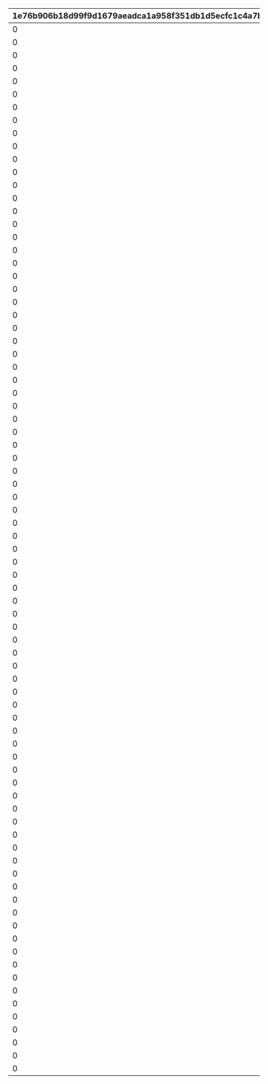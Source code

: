 |1e76b906b18d99f9d1679aeadca1a958f351db1d5ecfc1c4a7bcc26e859453ff|1956cc481ee901129cff1a0481698d2a29ebb04c8d6b8fce45c1c3e7335f2a4c|17a4dc2e8f11adeba8c96a7f1880a1725664c0721007a10bcc4272d2f54e5627|aac865889028ea9a64a901463e37971557d0d4008be911c2430bbe0a21a9ad80|62d7585c6a5c32312fd1d678d2bcc0de4249a0a17dea13f85657d5323dd8b4a3|6571e94564724a6c454f0ce64c77b150119b887bae556557cb5904ccbcf5a811|36eb824cfe47d0b384653db5cd503e774e7786a53e979b145f32872bdc0c0d73|fea6a92436d5e39bd7264020610dc3d73268ffd9320d92f0c7cce83470b92e9b|35ebabd3fa0228dbf25ce6f5147966b7427af1fb000aaf20362c9de138ea2bb2|
| --- | --- | --- | --- | --- | --- | --- | --- | --- |
|0|20000|5000|30000|50|0|0|0|100111|
|0|20000|5000|30000|50|0|0|0|100112|
|0|20000|5000|30000|50|0|0|0|100113|
|0|30000|12500|45000|125|0|0|0|100121|
|0|30000|12500|45000|125|0|0|0|100122|
|0|30000|12500|45000|125|0|0|0|100123|
|0|40000|20000|60000|200|0|0|0|100131|
|0|40000|20000|60000|200|0|0|0|100132|
|0|40000|20000|60000|200|0|0|0|100133|
|0|20000|5000|30000|50|0|0|0|100211|
|0|20000|5000|30000|50|0|0|0|100212|
|0|20000|5000|30000|50|0|0|0|100213|
|0|30000|12500|45000|125|0|0|0|100221|
|0|30000|12500|45000|125|0|0|0|100222|
|0|30000|12500|45000|125|0|0|0|100223|
|0|40000|20000|60000|200|0|0|0|100231|
|0|40000|20000|60000|200|0|0|0|100232|
|0|40000|20000|60000|200|0|0|0|100233|
|0|20000|5000|30000|50|0|0|0|100311|
|0|20000|5000|30000|50|0|0|0|100312|
|0|20000|5000|30000|50|0|0|0|100313|
|0|30000|12500|45000|125|0|0|0|100321|
|0|30000|12500|45000|125|0|0|0|100322|
|0|30000|12500|45000|125|0|0|0|100323|
|0|40000|20000|60000|200|0|0|0|100331|
|0|40000|20000|60000|200|0|0|0|100332|
|0|40000|20000|60000|200|0|0|0|100333|
|0|20000|5000|30000|50|0|0|0|100411|
|0|20000|5000|30000|50|0|0|0|100412|
|0|20000|5000|30000|50|0|0|0|100413|
|0|30000|12500|45000|125|0|0|0|100421|
|0|30000|12500|45000|125|0|0|0|100422|
|0|30000|12500|45000|125|0|0|0|100423|
|0|40000|20000|60000|200|0|0|0|100431|
|0|40000|20000|60000|200|0|0|0|100432|
|0|40000|20000|60000|200|0|0|0|100433|
|0|20000|5000|30000|50|0|0|0|100511|
|0|20000|5000|30000|50|0|0|0|100512|
|0|20000|5000|30000|50|0|0|0|100513|
|0|30000|12500|45000|125|0|0|0|100521|
|0|30000|12500|45000|125|0|0|0|100522|
|0|30000|12500|45000|125|0|0|0|100523|
|0|40000|20000|60000|200|0|0|0|100531|
|0|40000|20000|60000|200|0|0|0|100532|
|0|40000|20000|60000|200|0|0|0|100533|
|0|20000|5000|30000|50|0|0|0|100611|
|0|20000|5000|30000|50|0|0|0|100612|
|0|20000|5000|30000|50|0|0|0|100613|
|0|30000|12500|45000|125|0|0|0|100621|
|0|30000|12500|45000|125|0|0|0|100622|
|0|30000|12500|45000|125|0|0|0|100623|
|0|40000|20000|60000|200|0|0|0|100631|
|0|40000|20000|60000|200|0|0|0|100632|
|0|40000|20000|60000|200|0|0|0|100633|
|0|20000|5000|30000|50|0|0|0|100711|
|0|20000|5000|30000|50|0|0|0|100712|
|0|20000|5000|30000|50|0|0|0|100713|
|0|30000|12500|45000|125|0|0|0|100721|
|0|30000|12500|45000|125|0|0|0|100722|
|0|30000|12500|45000|125|0|0|0|100723|
|0|40000|20000|60000|200|0|0|0|100731|
|0|40000|20000|60000|200|0|0|0|100732|
|0|40000|20000|60000|200|0|0|0|100733|
|0|20000|5000|30000|50|0|0|0|100811|
|0|20000|5000|30000|50|0|0|0|100812|
|0|20000|5000|30000|50|0|0|0|100813|
|0|30000|12500|45000|125|0|0|0|100821|
|0|30000|12500|45000|125|0|0|0|100822|
|0|30000|12500|45000|125|0|0|0|100823|
|0|40000|20000|60000|200|0|0|0|100831|
|0|40000|20000|60000|200|0|0|0|100832|
|0|40000|20000|60000|200|0|0|0|100833|
|0|20000|5000|30000|50|0|0|0|100911|
|0|20000|5000|30000|50|0|0|0|100912|
|0|20000|5000|30000|50|0|0|0|100913|
|0|30000|12500|45000|125|0|0|0|100921|
|0|30000|12500|45000|125|0|0|0|100922|
|0|30000|12500|45000|125|0|0|0|100923|
|0|40000|20000|60000|200|0|0|0|100931|
|0|40000|20000|60000|200|0|0|0|100932|
|0|40000|20000|60000|200|0|0|0|100933|